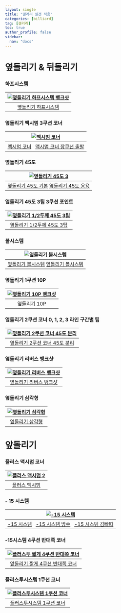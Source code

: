 ```yaml
---
layout: single
title: "갤러리 실전 적용"
categories: [billiard]
tag: [갤러리]
toc: true
author_profile: false
sidebar:
  nav: "docs"
---
```


# 옆돌리기 & 뒤돌리기

### 하프시스템

| [![옆돌리기 하프시스템 뱅크샷](/images/하프시스템.png)](/images/하프시스템.png) |
| :---: |
| [옆돌리기 하프시스템](https://youtu.be/sajapw8NUF0) |

### 옆돌리기 맥시멈 3쿠션 코너

| [![맥시멈 코너](/images/%EB%A7%A5%EC%8B%9C%EB%A9%88%EC%BD%94%EB%84%88_%EA%B9%80%EB%B9%A0%EB%94%B0_%EC%AB%91%ED%94%84%EB%A1%9C.jpg)](https://docs.google.com/presentation/d/1lMZ8g0oEIXeBOgvQKy44qnTor79iP3ew/edit?usp=sharing&ouid=114978849290694301670&rtpof=true&sd=true) |
| :---: |
| [맥시멈 코너](https://youtu.be/lfCSpYOEd_8) &nbsp; [맥시멈 코너 장쿠션 출발](https://youtu.be/TpvLmHSL1-g)|

### 옆돌리기 45도

| [![옆돌리기 45도 3](/images/%EC%98%86%EB%8F%8C%EB%A6%AC%EA%B8%B0%2045%EB%8F%84%203.png)](https://docs.google.com/presentation/d/19cUgyuKEm9MIKVj9IPVrQKUerSP2IKCy/edit?usp=sharing&ouid=114978849290694301670&rtpof=true&sd=true) |
| :---: |
| [옆돌리기 45도 기본](https://youtu.be/-cu6XQoR7KY)  [옆돌리기 45도 응용](https://youtu.be/cho3B6SKSks)|

### 옆돌리기 45도 3팁 3쿠션 포인트

| [![옆돌리기 1/2두께 45도 3팁](/images/%EC%98%86%EB%8F%8C%EB%A6%AC%EA%B8%B0%2045%EB%8F%84.png)](https://docs.google.com/presentation/d/1KJLQsGRRDMouwWC4p62JSdnNiuA8Qv2W/edit?usp=sharing&ouid=114978849290694301670&rtpof=true&sd=true) |
| :---: |
| [옆돌리기 1/2두께 45도 3팁](https://youtu.be/hWWACPzduy0) |

### 볼시스템

| [![옆돌리기 볼시스템](/images/%EC%98%86%EB%8F%8C%EB%A6%AC%EA%B8%B0%20%EB%B3%BC%EC%8B%9C%EC%8A%A4%ED%85%9C.png) ](https://docs.google.com/presentation/d/1xcjMoQ0Iyxm9He_0AumZNRHIt6Zso0Yw/edit?usp=sharing&ouid=114978849290694301670&rtpof=true&sd=true)| 
| :---: |
| [옆돌리기 볼시스템](https://youtu.be/VCX-M3UWmFE?si=t0VBqGyAK-TmZCBS)  [옆돌리기 볼시스템](https://youtu.be/4-4JL8XjSrQ)|

### 옆돌리기 1쿠션 10P

| [![옆돌리기 10P 뱅크샷](/images/옆돌리기_10P_예시1.png)](/images/옆돌리기_10P_예시1.png) |
| :---: |
| [옆돌리기 10P](https://youtu.be/b97OCdJfUIU) |

### 옆돌리기 2쿠션 코너 0, 1, 2, 3 라인 구간별 팁

| [![옆돌리기 2쿠션 코너 45도 분리](/images/%EC%98%86%EB%8F%8C%EB%A6%AC%EA%B8%B0%202%EC%BF%A0%EC%85%98%20%EC%BD%94%EB%84%88%2045%EB%8F%84%20%EB%B6%84%EB%A6%AC.png)](https://docs.google.com/presentation/d/1tweQpdFk0BksZxnj0Bm2PV-zzbRPuHWA/edit?usp=sharing&ouid=114978849290694301670&rtpof=true&sd=true) |
| :---: |
| [옆돌리기  2쿠션 코너 45도 분리](https://youtu.be/dTDnAypZxFc) |

### 옆돌리기 리버스 뱅크샷

| [![옆돌리기 리버스 뱅크샷](/images/옆돌리기_리버스_뱅크샷.png)](https://docs.google.com/presentation/d/1bnmdkWm1eR2GDWvEU-FsoCT5efAtsbNB/edit?usp=sharing&ouid=114978849290694301670&rtpof=true&sd=true) |
| :---: |
| [옆돌리기 리버스 뱅크샷](https://youtu.be/0IU18iPyZGY) |

### 옆돌리기 삼각형

| [![옆돌리기 삼각형](/images/%EC%98%86%EB%8F%8C%EB%A6%AC%EA%B8%B0%20%EC%82%BC%EA%B0%81%ED%98%95.png)](https://docs.google.com/presentation/d/18A1LBm4L6ta99CAWerTECGixH9m1ziPX/edit?usp=sharing&ouid=114978849290694301670&rtpof=true&sd=true) |
| :---: |
| [옆돌리기 삼각형](https://youtu.be/QRhNScWrNTY?si=H1xkmKh9W-3TMtbN) |

# 앞돌리기

### 플러스 맥시멈 코너

| [![플러스 맥시멈 2](/images/%ED%94%8C%EB%9F%AC%EC%8A%A4%20%EB%A7%A5%EC%8B%9C%EB%A9%88%202.png)](https://docs.google.com/presentation/d/1tQmP5sct10jREQ9mjUFSxhTLzvkTDAZf/edit?usp=sharing&ouid=114978849290694301670&rtpof=true&sd=true) |
| :---: |
| [플러스 맥시멈](https://youtu.be/jByS9aGl7zE) |

### - 15 시스템

| [![-15 시스템](/images/-15%EC%8B%9C%EC%8A%A4%ED%85%9C.png)](https://docs.google.com/presentation/d/1kYuMbk5D2UwU5M4vhKeL_EVX-6QlrCwr/edit?usp=sharing&ouid=114978849290694301670&rtpof=true&sd=true) |
| :---: |
| [-15 시스템](https://youtu.be/5V1Dk4I0T5M) &nbsp; [-15 시스템 방수](https://youtu.be/fjuuTZ2lxtQ) &nbsp; [-15 시스템 김빠따](https://youtu.be/9BeXgY2HN-M?si=16VpwLr7pkvHTQ9D) |

### -15시스템 4쿠션 반대쪽 코너

| [![플러스투 짧게 4쿠션 반대쪽 코너](/images/%ED%94%8C%EB%9F%AC%EC%8A%A4%ED%88%AC%20%EC%A7%A7%EA%B2%8C%204%EC%BF%A0%EC%85%98%20%EB%B0%98%EB%8C%80%EC%AA%BD%20%EC%BD%94%EB%84%88.png)](/images/%ED%94%8C%EB%9F%AC%EC%8A%A4%ED%88%AC%20%EC%A7%A7%EA%B2%8C%204%EC%BF%A0%EC%85%98%20%EB%B0%98%EB%8C%80%EC%AA%BD%20%EC%BD%94%EB%84%88.png) |
| :---: |
| [앞돌리기 짧게 4쿠션 반대쪽 코너](https://youtu.be/7FvJYSLrj_0) |

### 플러스투시스템 1쿠션 코너

| [![플러스투시스템 1쿠션 코너](/images/%ED%94%8C%EB%9F%AC%EC%8A%A4%ED%88%AC%EC%8B%9C%EC%8A%A4%ED%85%9C%201%EC%BF%A0%EC%85%98%20%EC%BD%94%EB%84%88.png)](/images/%ED%94%8C%EB%9F%AC%EC%8A%A4%ED%88%AC%EC%8B%9C%EC%8A%A4%ED%85%9C%201%EC%BF%A0%EC%85%98%20%EC%BD%94%EB%84%88.png) |
| :---: |
| [플러스투시스템 1쿠션 코너](https://youtu.be/8FYMo5XUTvw) |

